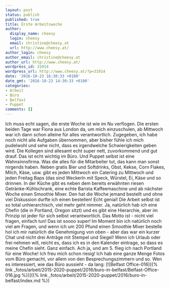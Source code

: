 ```yaml
---
layout: post
status: publish
published: true
title: Erste Arbeitswoche
author:
  display_name: cheesy
  login: cheesy
  email: christine@cheesy.at
  url: http://www.cheesy.at/
author_login: cheesy
author_email: christine@cheesy.at
author_url: http://www.cheesy.at/
wordpress_id: 31914
wordpress_url: http://www.cheesy.at/?p=31914
date: '2016-10-23 16:30:33 +0100'
date_gmt: '2016-10-23 14:30:33 +0100'
categories:
- Arbeit
- Büro
- Belfast
- Puppet
comments: []
---
```

Ich muss echt sagen, die erste Woche ist wie im Nu verflogen. Die ersten beiden Tage war Fiona aus London da, um mich einzuschulen, ab Mittwoch war ich dann schon alleine für alles verantwortlich. Zugegeben, ich habe noch nicht alle Aufgaben übernommen, aber bisher fühle ich mich pudelwohl und sehe nicht, dass es irgendwelche Schwierigkeiten geben wird. Die Kollegen sind allesamt echt super nett, zuvorkommend und gut drauf. Das ist echt wichtig im Büro.
Und Puppet selbst ist eine Wahnsinnsfirma. Was die alles für die Mitarbeiter tut, das kann man sonst nirgends haben. Neben gratis Bier und Softdrinks, Obst, Kekse, Corn Flakes, Milch, Käse, usw. gibt es jeden Mittwoch ein Catering zu Mittwoch und jeden Freitag Baps (das sind Weckerln mit Speck, Würstel, Ei, Käse und so drinnen. In der Küche gibt es neben dem bereits erwähnten riesen Getränke-Kühlschrank, eine echte Barista Kaffeemaschine und ab nächster Woche einen Smoothie Mixer. Den hat die Woche jemand bestellt und ohne viel Diskussion durfte ich einen bestellen! Echt genial!
Die Arbeit selbst ist so total unhierarchisch, viel mehr geht nimmer. Ja, natürlich hab ich eine Chefin (die in Portland, Oregon sitzt) und es gibt eine Hierarchie, aber im Prinzip ist jeder für sich selbst verantwortlich. Das Motto ist - nicht viel fragen, einfach tun! Das ist soooo super! Im Moment bin ich natürlich noch viel am Fragen, und wenn ich um 200 Pfund einen Smoothie Mixer bestelle hol ich mir natürlich die Genehmigung von oben - aber das war ein kurzer Chat und nicht drei Anträge mit Stempel und Siegel! Wenn ich Urlaub oder frei nehmen will, reicht es, dass ich es in den Kalender eintrage, so dass es meine Chefin sieht. Ganz einfach.
Ach ja, und am 5. flieg ich nach Portland für eine Woche! Ich freu mich schon riesig!
Ich hab eine ganze Menge Fotos vom Büro gemacht, vor allem von den Besprechungszimmern und so. Wen es interessiert, wie das Büro aussieht - da lang:
[![Belfast Office-016]({% link _fotos/arbeit/2015-2020-puppet/2016/buro-in-belfast/Belfast-Office-016.jpg %})]({% link _fotos/arbeit/2015-2020-puppet/2016/buro-in-belfast/index.md %})
